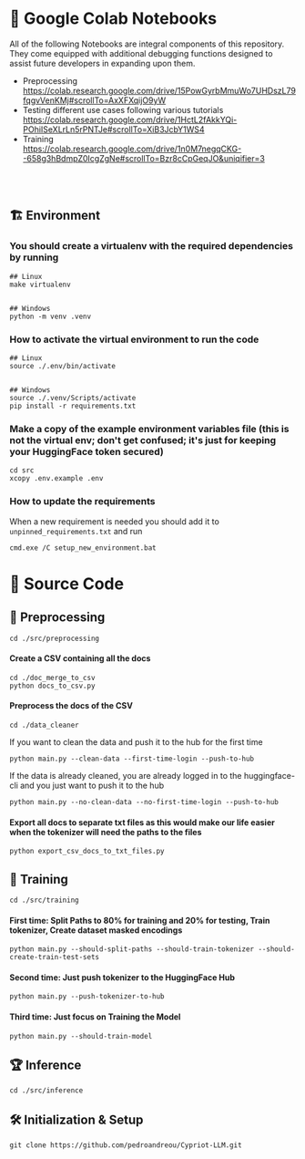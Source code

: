 # :memo: Google Colab Notebooks
All of the following Notebooks are integral components of this repository. They come equipped with additional debugging functions designed to assist future developers in expanding upon them.<br>
- Preprocessing<br>
    https://colab.research.google.com/drive/15PowGyrbMmuWo7UHDszL79fqgvVenKMj#scrollTo=AxXFXqijO9yW
- Testing different use cases following various tutorials<br>
    https://colab.research.google.com/drive/1HctL2fAkkYQi-POhiISeXLrLn5rPNTJe#scrollTo=XiB3JcbY1WS4
- Training<br>
    https://colab.research.google.com/drive/1n0M7negqCKG--658g3hBdmpZ0IcgZgNe#scrollTo=Bzr8cCpGeqJO&uniqifier=3
<br>
<br>

## :building_construction: Environment

### You should create a virtualenv with the required dependencies by running
```
## Linux
make virtualenv


## Windows
python -m venv .venv
```


### How to activate the virtual environment to run the code
```
## Linux
source ./.env/bin/activate


## Windows
source ./.venv/Scripts/activate
pip install -r requirements.txt
```


### Make a copy of the example environment variables file (this is not the virtual env; don't get confused; it's just for keeping your HuggingFace token secured)
```
cd src
xcopy .env.example .env
```


### How to update the requirements
When a new requirement is needed you should add it to `unpinned_requirements.txt` and run
```
cmd.exe /C setup_new_environment.bat
```


# :crossed_flags: Source Code
## :hammer: Preprocessing
```
cd ./src/preprocessing
```

#### Create a CSV containing all the docs
```
cd ./doc_merge_to_csv
python docs_to_csv.py
```

#### Preprocess the docs of the CSV
```
cd ./data_cleaner
```

If you want to clean the data and push it to the hub for the first time
```
python main.py --clean-data --first-time-login --push-to-hub
```

If the data is already cleaned, you are already logged in to the huggingface-cli and you just want to push it to the hub
```
python main.py --no-clean-data --no-first-time-login --push-to-hub
```

#### Export all docs to separate txt files as this would make our life easier when the tokenizer will need the paths to the files
```
python export_csv_docs_to_txt_files.py
```


## :runner: Training
```
cd ./src/training
```
#### First time: Split Paths to 80% for training and 20% for testing, Train tokenizer, Create dataset masked encodings
```
python main.py --should-split-paths --should-train-tokenizer --should-create-train-test-sets
```
#### Second time: Just push tokenizer to the HuggingFace Hub
```
python main.py --push-tokenizer-to-hub
```
#### Third time: Just focus on Training the Model
```
python main.py --should-train-model
```


## :trophy: Inference
```
cd ./src/inference
```


## 🛠 Initialization & Setup
    git clone https://github.com/pedroandreou/Cypriot-LLM.git

